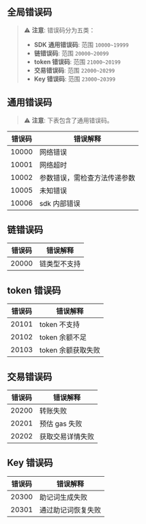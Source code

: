 ## 全局错误码

> ⚠️ **注意**: 错误码分为五类：
>
> - **SDK 通用错误码**: 范围 `10000~19999`
> - **链错误码**: 范围 `20000~20099`
> - **token 错误码**: 范围 `21000~20199`
> - **交易错误码**: 范围 `22000~20299`
> - **Key 错误码**: 范围 `23000~20399`

## 通用错误码

> ⚠️ **注意**: 下表包含了通用错误码。

| **错误码** | **错误解释**                 |
| ---------- | ---------------------------- |
| 10000      | 网络错误                     |
| 10001      | 网络超时                     |
| 10002      | 参数错误，需检查方法传递参数 |
| 10005      | 未知错误                     |
| 10006      | sdk 内部错误                 |

## 链错误码

| **错误码** | **错误解释** |
| ---------- | ------------ |
| 20000      | 链类型不支持 |

## token 错误码

| **错误码** | **错误解释**       |
| ---------- | ------------------ |
| 20101      | token 不支持       |
| 20102      | token 余额不足     |
| 20103      | token 余额获取失败 |

## 交易错误码

| **错误码** | **错误解释**     |
| ---------- | ---------------- |
| 20200      | 转账失败         |
| 20201      | 预估 gas 失败    |
| 20202      | 获取交易详情失败 |

## Key 错误码

| **错误码** | **错误解释**       |
| ---------- | ------------------ |
| 20300      | 助记词生成失败     |
| 20301      | 通过助记词恢复失败 |
